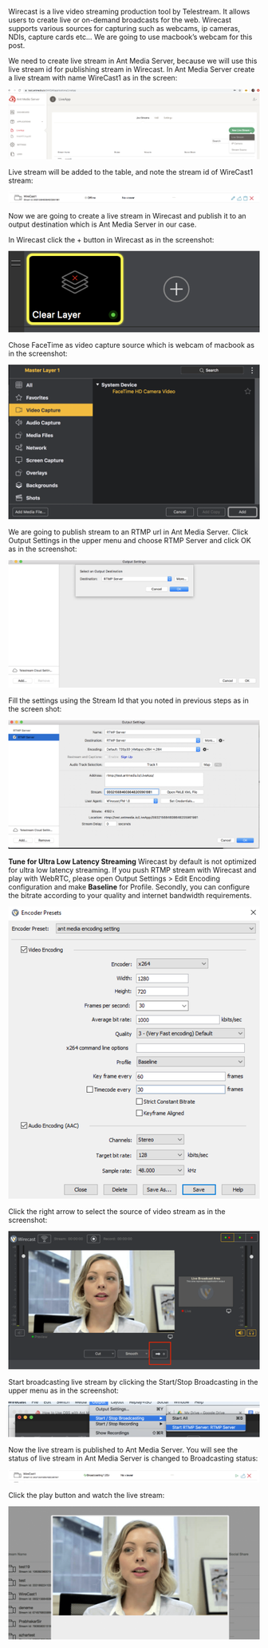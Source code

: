 Wirecast is a live video streaming production tool by Telestream. It allows users to create live or on-demand broadcasts for the web. Wirecast supports various sources for capturing such as webcams, ip cameras, NDIs, capture cards etc… We are going to use macbook’s webcam for this post.

We need to create live stream in Ant Media Server, because we will use this live stream id for publishing stream in Wirecast. In Ant Media Server create a live stream with name WireCast1 as in the screen:

![](images/wirecast/image6.png?raw=true)

Live stream will be added to the table, and note the stream id of WireCast1 stream:

![](images/wirecast/image3.png?raw=true)


Now we are going to create a live stream in Wirecast and publish it to an output destination which is Ant Media Server in our case.

In Wirecast click the + button in Wirecast as in the screenshot:

![](images/wirecast/image4.png?raw=true)

Chose FaceTime as video capture source which is webcam of macbook as in the screenshot:

![](images/wirecast/image7.png?raw=true)

We are going to publish stream to an RTMP url in Ant Media Server. Click Output Settings in the upper menu and choose RTMP Server  and click OK as in the screenshot:

![](images/wirecast/image8.png?raw=true)

Fill the settings using the Stream Id that you noted in previous steps as in the screen shot:

![](images/wirecast/image1.png?raw=true)

**Tune for Ultra Low Latency Streaming**
Wirecast by default is not optimized for ultra low latency streaming. If you push RTMP stream with Wirecast and play with WebRTC, please open Output Settings > Edit Encoding configuration and make **Baseline** for Profile. Secondly, you can configure the bitrate according to your quality and internet bandwidth requirements.

![](images/wirecast-encoding-settings.png?raw=true)

Click the right arrow to select the source of video stream as in the screenshot:

![](images/wirecast/image11.png?raw=true)


Start broadcasting live stream by clicking the Start/Stop Broadcasting in the upper menu as in the screenshot:

![](images/wirecast/image2.png?raw=true)


Now the live stream is published to Ant Media Server. You will see the status of live stream in Ant Media Server is changed to Broadcasting status:

![](images/wirecast/image5.png?raw=true)


Click the play button and watch the live stream:

![](images/wirecast/image9.png?raw=true)